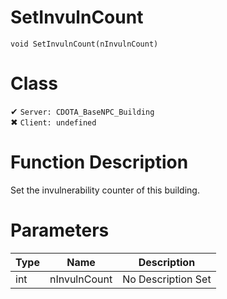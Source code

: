 # SetInvulnCount
```
void SetInvulnCount(nInvulnCount)
```
# Class
✔ `Server: CDOTA_BaseNPC_Building`  
✖ `Client: undefined`  

# Function Description
Set the invulnerability counter of this building.
# Parameters
Type|Name|Description
--|--|--
int|nInvulnCount|No Description Set
